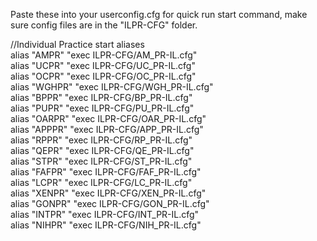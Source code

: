 Paste these into your userconfig.cfg for quick run start command, make sure config files are in the "ILPR-CFG" folder.

//Individual Practice start aliases  
alias "AMPR" "exec ILPR-CFG/AM_PR-IL.cfg"    
alias "UCPR" "exec ILPR-CFG/UC_PR-IL.cfg"    
alias "OCPR" "exec ILPR-CFG/OC_PR-IL.cfg"    
alias "WGHPR" "exec ILPR-CFG/WGH_PR-IL.cfg"    
alias "BPPR" "exec ILPR-CFG/BP_PR-IL.cfg"    
alias "PUPR" "exec ILPR-CFG/PU_PR-IL.cfg"    
alias "OARPR" "exec ILPR-CFG/OAR_PR-IL.cfg"    
alias "APPPR" "exec ILPR-CFG/APP_PR-IL.cfg"    
alias "RPPR" "exec ILPR-CFG/RP_PR-IL.cfg"    
alias "QEPR" "exec ILPR-CFG/QE_PR-IL.cfg"    
alias "STPR" "exec ILPR-CFG/ST_PR-IL.cfg"    
alias "FAFPR" "exec ILPR-CFG/FAF_PR-IL.cfg"    
alias "LCPR" "exec ILPR-CFG/LC_PR-IL.cfg"    
alias "XENPR" "exec ILPR-CFG/XEN_PR-IL.cfg"    
alias "GONPR" "exec ILPR-CFG/GON_PR-IL.cfg"    
alias "INTPR" "exec ILPR-CFG/INT_PR-IL.cfg"    
alias "NIHPR" "exec ILPR-CFG/NIH_PR-IL.cfg"    
